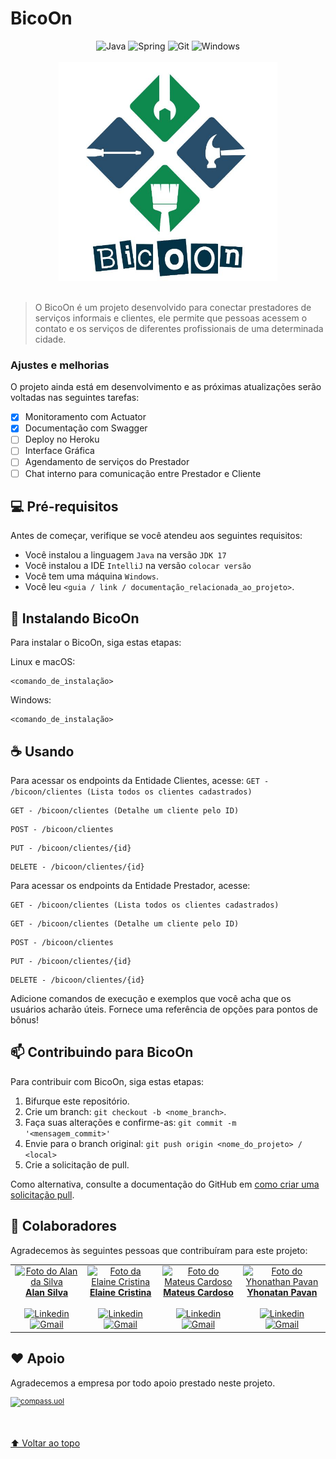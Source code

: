 # BicoOn

<div align="center">
  <img src="https://img.shields.io/badge/Java-ED8B00?style=for-the-badge&logo=java&logoColor=white" alt="Java"/>
  <img src="https://img.shields.io/badge/Spring-6DB33F?style=for-the-badge&logo=spring&logoColor=white" alt="Spring"/>
  <img src="https://img.shields.io/badge/Git-E34F26?style=for-the-badge&logo=git&logoColor=white" alt="Git"/>
  <img src="https://img.shields.io/badge/Windows-017AD7?style=for-the-badge&logo=windows&logoColor=white" alt="Windows"/>
</div></br>

<div align="center">
  <img src="BicoOn.jpg" alt="BicoOn" height="350px">
</div></br>

> O BicoOn é um projeto desenvolvido para conectar prestadores de serviços informais e clientes, ele permite que pessoas acessem o contato e os serviços de diferentes profissionais de uma determinada cidade.

### Ajustes e melhorias

O projeto ainda está em desenvolvimento e as próximas atualizações serão voltadas nas seguintes tarefas:

- [x] Monitoramento com Actuator
- [x] Documentação com Swagger
- [ ] Deploy no Heroku
- [ ] Interface Gráfica
- [ ] Agendamento de serviços do Prestador
- [ ] Chat interno para comunicação entre Prestador e Cliente

## 💻 Pré-requisitos

Antes de começar, verifique se você atendeu aos seguintes requisitos:

* Você instalou a  linguagem `Java` na versão `JDK 17`
* Você instalou a IDE `IntelliJ` na versão `colocar versão`
* Você tem uma máquina `Windows`.
* Você leu `<guia / link / documentação_relacionada_ao_projeto>`.

## 🚀 Instalando BicoOn

Para instalar o BicoOn, siga estas etapas:

Linux e macOS:
```
<comando_de_instalação>
```

Windows:
```
<comando_de_instalação>
```

## ☕ Usando <nBiconOnto>

Para acessar os endpoints da Entidade Clientes, acesse:
``` GET - /bicoon/clientes (Lista todos os clientes cadastrados) ```
```
GET - /bicoon/clientes (Detalhe um cliente pelo ID)
```
```
POST - /bicoon/clientes
```
```
PUT - /bicoon/clientes/{id} 
```
```
DELETE - /bicoon/clientes/{id} 
```

Para acessar os endpoints da Entidade Prestador, acesse:

```
GET - /bicoon/clientes (Lista todos os clientes cadastrados)
```

```
GET - /bicoon/clientes (Detalhe um cliente pelo ID)
```

```
POST - /bicoon/clientes
```

```
PUT - /bicoon/clientes/{id} 
```

```
DELETE - /bicoon/clientes/{id} 
```

Adicione comandos de execução e exemplos que você acha que os usuários acharão úteis. Fornece uma referência de opções para pontos de bônus!

## 📫 Contribuindo para BicoOn
<!---Se o seu README for longo ou se você tiver algum processo ou etapas específicas que deseja que os contribuidores sigam, considere a criação de um arquivo CONTRIBUTING.md separado--->
Para contribuir com BicoOn, siga estas etapas:

1. Bifurque este repositório.
2. Crie um branch: `git checkout -b <nome_branch>`.
3. Faça suas alterações e confirme-as: `git commit -m '<mensagem_commit>'`
4. Envie para o branch original: `git push origin <nome_do_projeto> / <local>`
5. Crie a solicitação de pull.

Como alternativa, consulte a documentação do GitHub em [como criar uma solicitação pull](https://help.github.com/en/github/collaborating-with-issues-and-pull-requests/creating-a-pull-request).

## 🤝 Colaboradores

Agradecemos às seguintes pessoas que contribuíram para este projeto:

<table>
  <tr>
    <td align="center">
      <a href="#">
        <img src="https://avatars.githubusercontent.com/u/87677794?v=4" width="100px;" alt="Foto do Alan da Silva"/><br>
        <sub>
          <div align="center">
            <b>Alan Silva</b></br></br>
            <a href="https://www.linkedin.com/in/dev-alanfernando/" target="_blank" rel="noreferrer" rel="noopener">
              <img src="https://img.shields.io/badge/LinkedIn-0077B5?style=for-the-badge&logo=linkedin&logoColor=white" alt="Linkedin"/>
            </a></br>
            <a href="mailto:alanfernando2809@gmail.com" target="_blank" rel="noreferrer" rel="noopener">
              <img src="https://img.shields.io/badge/Gmail-D14836?style=for-the-badge&logo=gmail&logoColor=white" alt="Gmail"/></br>
            </a>
          </div>
        </sub>
      </a>
    </td>
    <td align="center">
      <a href="#">
        <img src="https://s2.glbimg.com/FUcw2usZfSTL6yCCGj3L3v3SpJ8=/smart/e.glbimg.com/og/ed/f/original/2019/04/25/zuckerberg_podcast.jpg" width="100px;" alt="Foto da Elaine Cristina"/><br>
        <sub>
          <div align="center">
            <b>Elaine Cristina</b></br></br>
            <a href="https://www.linkedin.com/in/elaine-cristina-52504120a/" target="_blank" rel="noreferrer" rel="noopener">
              <img src="https://img.shields.io/badge/LinkedIn-0077B5?style=for-the-badge&logo=linkedin&logoColor=white" alt="Linkedin"/>
            </a></br>
            <a href="mailto:elaine.paula2178@gmail.com" target="_blank" rel="noreferrer" rel="noopener">
              <img src="https://img.shields.io/badge/Gmail-D14836?style=for-the-badge&logo=gmail&logoColor=white" alt="Gmail"/></br>
            </a>
          </div>
        </sub>
      </a>
    </td>
    <td align="center">
      <a href="#">
        <img src="https://avatars.githubusercontent.com/u/76978080?v=4" width="100px;" alt="Foto do Mateus Cardoso"/><br>
        <sub>
          <div align="center">
            <b>Mateus Cardoso</b></br></br>
            <a href="https://www.linkedin.com/in/mateus-cardoso-de-moraes/" target="_blank" rel="noreferrer" rel="noopener">
              <img src="https://img.shields.io/badge/LinkedIn-0077B5?style=for-the-badge&logo=linkedin&logoColor=white" alt="Linkedin"/>
            </a></br>
            <a href="mailto:mateus.moraes0507@gmail.com" target="_blank" rel="noreferrer" rel="noopener">
              <img src="https://img.shields.io/badge/Gmail-D14836?style=for-the-badge&logo=gmail&logoColor=white" alt="Gmail"/></br>
            </a>
          </div>
        </sub>
      </a>
    </td>
    <td align="center">
      <a href="#">
        <img src="https://avatars.githubusercontent.com/u/51124985?v=4" width="100px;" alt="Foto do Yhonathan Pavan"/><br>
        <sub>
          <div align="center">
            <b>Yhonatan Pavan</b></br></br>
            <a href="https://www.linkedin.com/in/yhonathan-pavan/" target="_blank" rel="noreferrer" rel="noopener">
              <img src="https://img.shields.io/badge/LinkedIn-0077B5?style=for-the-badge&logo=linkedin&logoColor=white" alt="Linkedin"/>
            </a></br>
            <a href="mailto:yhonathannpavan@gmail.com" target="_blank" rel="noreferrer" rel="noopener">
              <img src="https://img.shields.io/badge/Gmail-D14836?style=for-the-badge&logo=gmail&logoColor=white" alt="Gmail"/></br>
            </a>
          </div>
        </sub>
      </a>
    </td>
  </tr>
</table>

## ❤️ Apoio

Agradecemos a empresa por todo apoio prestado neste projeto.

<sub>
  <div>
    <a href="https://compass.uol/pt/" target="_blank" rel="noreferrer" rel="noopener">
      <img src="compass.uol.png" alt="compass.uol"/><br>
    </a></br>
  </div>
</sub>
</br>

[⬆ Voltar ao topo](#BicoOn)<br>

